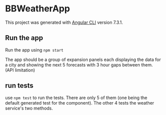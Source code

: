 # BBWeatherApp

This project was generated with [Angular CLI](https://github.com/angular/angular-cli) version 7.3.1.

## Run the app

Run the app using `npm start`

The app should be a group of expansion panels each displaying the data for a city and showing the next 5 forecasts with 3 hour gaps between them. (API limitation)

## run tests

use `npm test` to run the tests. There are only 5 of them (one being the default generated test for the component). The other 4 tests the weather service's two methods.

